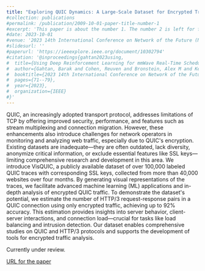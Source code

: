 ```yaml
---
title: "Exploring QUIC Dynamics: A Large-Scale Dataset for Encrypted Traffic Analysis"
#collection: publications
#permalink: /publication/2009-10-01-paper-title-number-1
#excerpt: 'This paper is about the number 1. The number 2 is left for future work.'
#date: 2023-10-01
#venue: '2023 14th International Conference on Network of the Future (NoF)'
#slidesurl: ''
#paperurl: 'https://ieeexplore.ieee.org/document/10302794'
#citation: '@inproceedings{gahtan2023using,
#  title={Using Deep Reinforcement Learning for mmWave Real-Time Scheduling},
#  author={Gahtan, Barak and Cohen, Reuven and Bronstein, Alex M and Kedar, Gil},
#  booktitle={2023 14th International Conference on Network of the Future (NoF)},
#  pages={71--79},
#  year={2023},
#  organization={IEEE}
#}'
---
```


QUIC, an increasingly adopted transport protocol, addresses limitations of TCP by offering improved security, performance, and features such as stream multiplexing and connection migration. However, these enhancements also introduce challenges for network operators in monitoring and analyzing web traffic, especially due to QUIC's encryption. Existing datasets are inadequate—they are often outdated, lack diversity, anonymize critical information, or exclude essential features like SSL keys—limiting comprehensive research and development in this area. We introduce VisQUIC, a publicly available dataset of over 100,000 labeled QUIC traces with corresponding SSL keys, collected from more than 40,000 websites over four months. By generating visual representations of the traces, we facilitate advanced machine learning (ML) applications and in-depth analysis of encrypted QUIC traffic. To demonstrate the dataset's potential, we estimate the number of HTTP/3 request-response pairs in a QUIC connection using only encrypted traffic, achieving up to 92\% accuracy. This estimation provides insights into server behavior, client-server interactions, and connection load—crucial for tasks like load balancing and intrusion detection. Our dataset enables comprehensive studies on QUIC and HTTP/3 protocols and supports the development of tools for encrypted traffic analysis.

Currently under review.

[URL for the paper](https://arxiv.org/abs/2410.03728)
